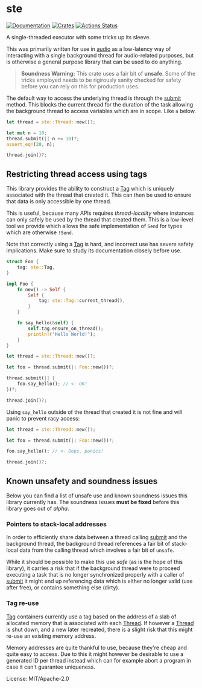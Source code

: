 # ste

[![Documentation](https://docs.rs/ste/badge.svg)](https://docs.rs/ste)
[![Crates](https://img.shields.io/crates/v/ste.svg)](https://crates.io/crates/ste)
[![Actions Status](https://github.com/udoprog/audio/workflows/Rust/badge.svg)](https://github.com/udoprog/audio/actions)

A single-threaded executor with some tricks up its sleeve.

This was primarily written for use in [audio] as a low-latency way of
interacting with a single background thread for audio-related purposes, but
is otherwise a general purpose library that can be used to do anything.

> **Soundness Warning:** This crate uses a fair bit of **unsafe**. Some of
> the tricks employed needs to be rigirously sanity checked for safety
> before you can rely on this for production uses.

The default way to access the underlying thread is through the [submit]
method. This blocks the current thread for the duration of the task allowing
the background thread to access variables which are in scope. Like `n`
below.

```rust
let thread = ste::Thread::new()?;

let mut n = 10;
thread.submit(|| n += 10)?;
assert_eq!(20, n);

thread.join()?;
```

## Restricting thread access using tags

This library provides the ability to construct a [Tag] which is uniquely
associated with the thread that created it. This can then be used to ensure
that data is only accessible by one thread.

This is useful, because many APIs requires *thread-locality* where instances
can only safely be used by the thread that created them. This is a low-level
tool we provide which allows the safe implementation of `Send` for types
which are otherwise `!Send`.

Note that correctly using a [Tag] is hard, and incorrect use has severe
safety implications. Make sure to study its documentation closely before
use.

```rust
struct Foo {
    tag: ste::Tag,
}

impl Foo {
    fn new() -> Self {
        Self {
            tag: ste::Tag::current_thread(),
        }
    }

    fn say_hello(&self) {
        self.tag.ensure_on_thread();
        println!("Hello World!");
    }
}

let thread = ste::Thread::new()?;

let foo = thread.submit(|| Foo::new())?;

thread.submit(|| {
    foo.say_hello(); // <- OK!
})?;

thread.join()?;
```

Using `say_hello` outside of the thread that created it is not fine and will
panic to prevent racy access:

```rust
let thread = ste::Thread::new()?;

let foo = thread.submit(|| Foo::new())?;

foo.say_hello(); // <- Oops, panics!

thread.join()?;
```

## Known unsafety and soundness issues

Below you can find a list of unsafe use and known soundness issues this
library currently has. The soundness issues **must be fixed** before this
library goes out of *alpha*.

### Pointers to stack-local addresses

In order to efficiently share data between a thread calling [submit] and the
background thread, the background thread references a fair bit of
stack-local data from the calling thread which involves a fair bit of
`unsafe`.

While it should be possible to make this use *safe* (as is the hope of this
library), it carries a risk that if the background thread were to proceed
executing a task that is no longer synchronized properly with a caller of
[submit] it might end up referencing data which is either no longer valid
(use after free), or contains something else (dirty).

### Tag re-use

[Tag] containers currently use a tag based on the address of a slab of
allocated memory that is associated with each [Thread]. If however a
[Thread] is shut down, and a new later recreated, there is a slight risk
that this might re-use an existing memory address.

Memory addresses are quite thankful to use, because they're cheap and quite
easy to access. Due to this it might however be desirable to use a generated
ID per thread instead which can for example abort a program in case it can't
guarantee uniqueness.

[submit]: https://docs.rs/ste/0.1.0-alpha.9/ste/struct.Thread.html#method.submit
[Thread]: https://docs.rs/ste/0.1.0-alpha.9/ste/struct.Thread.html
[Tag]: https://docs.rs/ste/0.1.0-alpha.9/ste/struct.Tag.html
[audio]: https://github.com/udoprog/audio

License: MIT/Apache-2.0
